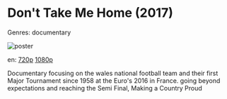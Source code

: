 # Don't Take Me Home (2017)

Genres: documentary

![poster](http://image.tmdb.org/t/p/w500/1dDcJTSeEPmOA7Dgby0fta2zKJz.jpg)

en:
  [720p](magnet:?xt=urn:btih:0A168A5278C534920BAA0368315EAC218D94224A&tr=udp://glotorrents.pw:6969/announce&tr=udp://tracker.opentrackr.org:1337/announce&tr=udp://torrent.gresille.org:80/announce&tr=udp://tracker.openbittorrent.com:80&tr=udp://tracker.coppersurfer.tk:6969&tr=udp://tracker.leechers-paradise.org:6969&tr=udp://p4p.arenabg.ch:1337&tr=udp://tracker.internetwarriors.net:1337)
  [1080p](magnet:?xt=urn:btih:B9FD4CF2EF93FC236A8A6760773A1176C8867E3E&tr=udp://glotorrents.pw:6969/announce&tr=udp://tracker.opentrackr.org:1337/announce&tr=udp://torrent.gresille.org:80/announce&tr=udp://tracker.openbittorrent.com:80&tr=udp://tracker.coppersurfer.tk:6969&tr=udp://tracker.leechers-paradise.org:6969&tr=udp://p4p.arenabg.ch:1337&tr=udp://tracker.internetwarriors.net:1337)
  


Documentary focusing on the wales national football team and their first Major Tournament since 1958 at the Euro's 2016 in France. going beyond expectations and reaching the Semi Final, Making a Country Proud